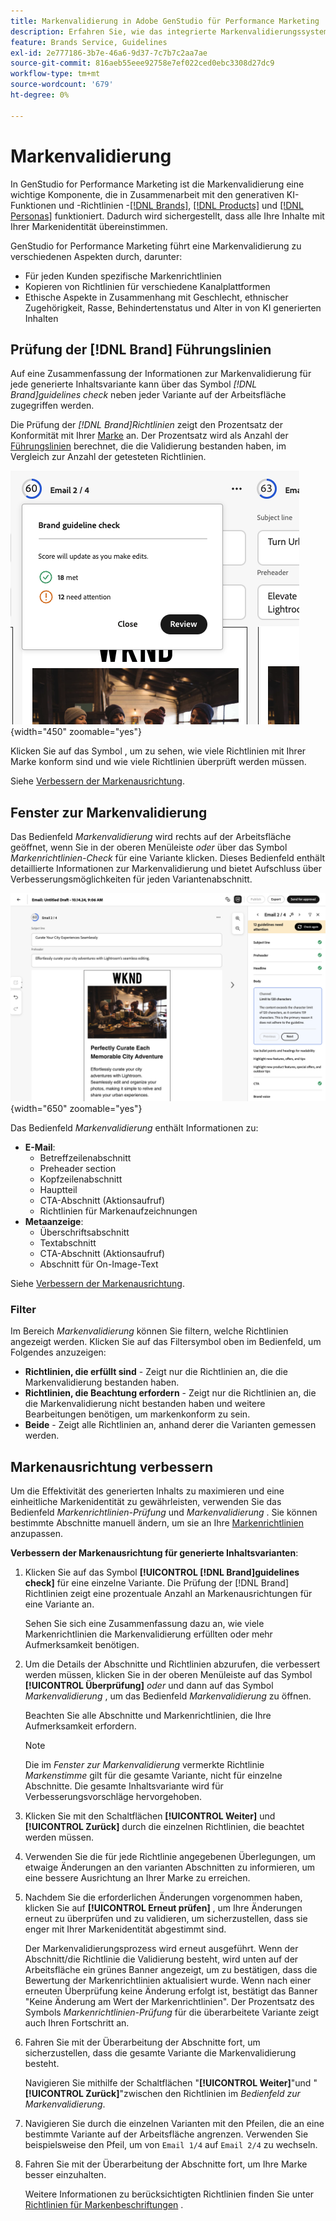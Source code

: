```yaml
---
title: Markenvalidierung in Adobe GenStudio für Performance Marketing
description: Erfahren Sie, wie das integrierte Markenvalidierungssystem in GenStudio für Performance Marketing funktioniert.
feature: Brands Service, Guidelines
exl-id: 2e777186-3b7e-46a6-9d37-7c7b7c2aa7ae
source-git-commit: 816aeb55eee92758e7ef022ced0ebc3308d27dc9
workflow-type: tm+mt
source-wordcount: '679'
ht-degree: 0%

---
```


# Markenvalidierung

In GenStudio for Performance Marketing ist die Markenvalidierung eine wichtige Komponente, die in Zusammenarbeit mit den generativen KI-Funktionen und -Richtlinien -[[!DNL Brands]](/help/user-guide/guidelines/brands.md), [[!DNL Products]](/help/user-guide/guidelines/products.md) und [[!DNL Personas]](/help/user-guide/guidelines/personas.md) funktioniert. Dadurch wird sichergestellt, dass alle Ihre Inhalte mit Ihrer Markenidentität übereinstimmen.

GenStudio for Performance Marketing führt eine Markenvalidierung zu verschiedenen Aspekten durch, darunter:

* Für jeden Kunden spezifische Markenrichtlinien
* Kopieren von Richtlinien für verschiedene Kanalplattformen
* Ethische Aspekte in Zusammenhang mit Geschlecht, ethnischer Zugehörigkeit, Rasse, Behindertenstatus und Alter in von KI generierten Inhalten

## Prüfung der [!DNL Brand] Führungslinien

Auf eine Zusammenfassung der Informationen zur Markenvalidierung für jede generierte Inhaltsvariante kann über das Symbol _[!DNL Brand]guidelines check_ neben jeder Variante auf der Arbeitsfläche zugegriffen werden.

Die Prüfung der _[!DNL Brand]Richtlinien_ zeigt den Prozentsatz der Konformität mit Ihrer [Marke](brands.md) an. Der Prozentsatz wird als Anzahl der [Führungslinien](overview.md) berechnet, die die Validierung bestanden haben, im Vergleich zur Anzahl der getesteten Richtlinien.

![[!DNL Brand] Richtlinien-Prüfung](/help/assets/brand-guidelines-check.png){width="450" zoomable="yes"}

Klicken Sie auf das Symbol , um zu sehen, wie viele Richtlinien mit Ihrer Marke konform sind und wie viele Richtlinien überprüft werden müssen.

Siehe [Verbessern der Markenausrichtung](#improve-brand-alignment).

## Fenster zur Markenvalidierung

Das Bedienfeld _Markenvalidierung_ wird rechts auf der Arbeitsfläche geöffnet, wenn Sie in der oberen Menüleiste _oder_ über das Symbol _Markenrichtlinien-Check_ für eine Variante klicken. Dieses Bedienfeld enthält detaillierte Informationen zur Markenvalidierung und bietet Aufschluss über Verbesserungsmöglichkeiten für jeden Variantenabschnitt.

![[!DNL Brand] Validierungsfenster](/help/assets/brand-validation-panel.png){width="650" zoomable="yes"}

Das Bedienfeld _Markenvalidierung_ enthält Informationen zu:

* **E-Mail**:
   * Betreffzeilenabschnitt
   * Preheader section
   * Kopfzeilenabschnitt
   * Hauptteil
   * CTA-Abschnitt (Aktionsaufruf)
   * Richtlinien für Markenaufzeichnungen
* **Metaanzeige**:
   * Überschriftsabschnitt
   * Textabschnitt
   * CTA-Abschnitt (Aktionsaufruf)
   * Abschnitt für On-Image-Text

Siehe [Verbessern der Markenausrichtung](#improve-brand-alignment).

### Filter

Im Bereich _Markenvalidierung_ können Sie filtern, welche Richtlinien angezeigt werden. Klicken Sie auf das Filtersymbol oben im Bedienfeld, um Folgendes anzuzeigen:

* **Richtlinien, die erfüllt sind** - Zeigt nur die Richtlinien an, die die Markenvalidierung bestanden haben.
* **Richtlinien, die Beachtung erfordern** - Zeigt nur die Richtlinien an, die die Markenvalidierung nicht bestanden haben und weitere Bearbeitungen benötigen, um markenkonform zu sein.
* **Beide** - Zeigt alle Richtlinien an, anhand derer die Varianten gemessen werden.

## Markenausrichtung verbessern

Um die Effektivität des generierten Inhalts zu maximieren und eine einheitliche Markenidentität zu gewährleisten, verwenden Sie das Bedienfeld _Markenrichtlinien-Prüfung_ und _Markenvalidierung_ . Sie können bestimmte Abschnitte manuell ändern, um sie an Ihre [Markenrichtlinien](brands.md) anzupassen.

**Verbessern der Markenausrichtung für generierte Inhaltsvarianten**:

1. Klicken Sie auf das Symbol **[!UICONTROL [!DNL Brand]guidelines check]** für eine einzelne Variante. Die Prüfung der [!DNL Brand] Richtlinien zeigt eine prozentuale Anzahl an Markenausrichtungen für eine Variante an.

   Sehen Sie sich eine Zusammenfassung dazu an, wie viele Markenrichtlinien die Markenvalidierung erfüllten oder mehr Aufmerksamkeit benötigen.

1. Um die Details der Abschnitte und Richtlinien abzurufen, die verbessert werden müssen, klicken Sie in der oberen Menüleiste auf das Symbol **[!UICONTROL Überprüfung]** _oder_ und dann auf das Symbol _Markenvalidierung_ , um das Bedienfeld _Markenvalidierung_ zu öffnen.

   Beachten Sie alle Abschnitte und Markenrichtlinien, die Ihre Aufmerksamkeit erfordern.

   >[!NOTE]
   >
   > Die im _Fenster zur Markenvalidierung_ vermerkte Richtlinie _Markenstimme_ gilt für die gesamte Variante, nicht für einzelne Abschnitte. Die gesamte Inhaltsvariante wird für Verbesserungsvorschläge hervorgehoben.

1. Klicken Sie mit den Schaltflächen **[!UICONTROL Weiter]** und **[!UICONTROL Zurück]** durch die einzelnen Richtlinien, die beachtet werden müssen.

1. Verwenden Sie die für jede Richtlinie angegebenen Überlegungen, um etwaige Änderungen an den varianten Abschnitten zu informieren, um eine bessere Ausrichtung an Ihrer Marke zu erreichen.


1. Nachdem Sie die erforderlichen Änderungen vorgenommen haben, klicken Sie auf **[!UICONTROL Erneut prüfen]** , um Ihre Änderungen erneut zu überprüfen und zu validieren, um sicherzustellen, dass sie enger mit Ihrer Markenidentität abgestimmt sind.

   Der Markenvalidierungsprozess wird erneut ausgeführt. Wenn der Abschnitt/die Richtlinie die Validierung besteht, wird unten auf der Arbeitsfläche ein grünes Banner angezeigt, um zu bestätigen, dass die Bewertung der Markenrichtlinien aktualisiert wurde. Wenn nach einer erneuten Überprüfung keine Änderung erfolgt ist, bestätigt das Banner &quot;Keine Änderung am Wert der Markenrichtlinien&quot;. Der Prozentsatz des Symbols _Markenrichtlinien-Prüfung_ für die überarbeitete Variante zeigt auch Ihren Fortschritt an.

1. Fahren Sie mit der Überarbeitung der Abschnitte fort, um sicherzustellen, dass die gesamte Variante die Markenvalidierung besteht.

   Navigieren Sie mithilfe der Schaltflächen &quot;**[!UICONTROL Weiter]**&quot;und &quot;**[!UICONTROL Zurück]**&quot;zwischen den Richtlinien im _Bedienfeld zur Markenvalidierung_.

1. Navigieren Sie durch die einzelnen Varianten mit den Pfeilen, die an eine bestimmte Variante auf der Arbeitsfläche angrenzen. Verwenden Sie beispielsweise den Pfeil, um von `Email 1/4` auf `Email 2/4` zu wechseln.
1. Fahren Sie mit der Überarbeitung der Abschnitte fort, um Ihre Marke besser einzuhalten.

   Weitere Informationen zu berücksichtigten Richtlinien finden Sie unter [Richtlinien für Markenbeschriftungen](/help/user-guide/guidelines/brands.md#brand-voice-guidelines) .
